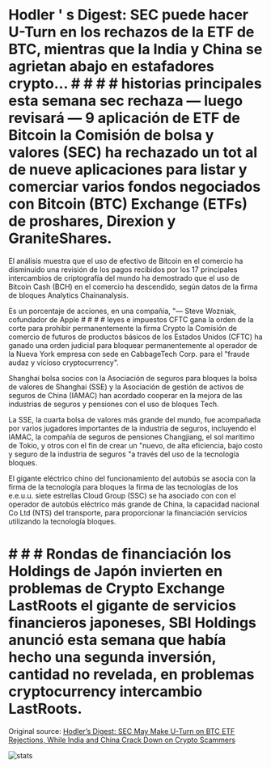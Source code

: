 # Hodler ' s Digest: SEC puede hacer U-Turn en los rechazos de la ETF de BTC, mientras que la India y China se agrietan abajo en estafadores crypto... # # # # historias principales esta semana sec rechaza — luego revisará — 9 aplicación de ETF de Bitcoin la Comisión de bolsa y valores (SEC) ha rechazado un tot al de nueve aplicaciones para listar y comerciar varios fondos negociados con Bitcoin (BTC) Exchange (ETFs) de proshares, Direxion y GraniteShares.

El análisis muestra que el uso de efectivo de Bitcoin en el comercio ha disminuido una revisión de los pagos recibidos por los 17 principales intercambios de criptografía del mundo ha demostrado que el uso de Bitcoin Cash (BCH) en el comercio ha descendido, según datos de la firma de bloques Analytics Chainanalysis.

Es un porcentaje de acciones, en una compañía, "— Steve Wozniak, cofundador de Apple # # # # leyes e impuestos CFTC gana la orden de la corte para prohibir permanentemente la firma Crypto la Comisión de comercio de futuros de productos básicos de los Estados Unidos (CFTC) ha ganado una orden judicial para bloquear permanentemente al operador de la Nueva York empresa con sede en CabbageTech Corp. para el "fraude audaz y vicioso cryptocurrency".

Shanghai bolsa socios con la Asociación de seguros para bloques la bolsa de valores de Shanghai (SSE) y la Asociación de gestión de activos de seguros de China (IAMAC) han acordado cooperar en la mejora de las industrias de seguros y pensiones con el uso de bloques Tech.

La SSE, la cuarta bolsa de valores más grande del mundo, fue acompañada por varios jugadores importantes de la industria de seguros, incluyendo el IAMAC, la compañía de seguros de pensiones Changjiang, el sol marítimo de Tokio, y otros con el fin de crear un "nuevo, de alta eficiencia, bajo costo y seguro de la industria de seguros "a través del uso de la tecnología bloques.

El gigante eléctrico chino del funcionamiento del autobús se asocia con la firma de la tecnología para bloques la firma de las tecnologías de los e.e.u.u. siete estrellas Cloud Group (SSC) se ha asociado con con el operador de autobús eléctrico más grande de China, la capacidad nacional Co Ltd (NTS) del transporte, para proporcionar la financiación servicios utilizando la tecnología bloques.

# # # # Rondas de financiación los Holdings de Japón invierten en problemas de Crypto Exchange LastRoots el gigante de servicios financieros japoneses, SBI Holdings anunció esta semana que había hecho una segunda inversión, cantidad no revelada, en problemas cryptocurrency intercambio LastRoots.

Original source: [Hodler’s Digest: SEC May Make U-Turn on BTC ETF Rejections, While India and China Crack Down on Crypto Scammers](https://cointelegraph.com/news/hodlers-digest-sec-may-make-u-turn-on-btc-etf-rejections-while-india-and-china-crack-down-on-crypto-scammers)

![stats](https://c.statcounter.com/11760860/0/a89fa40b/1/ "stats")